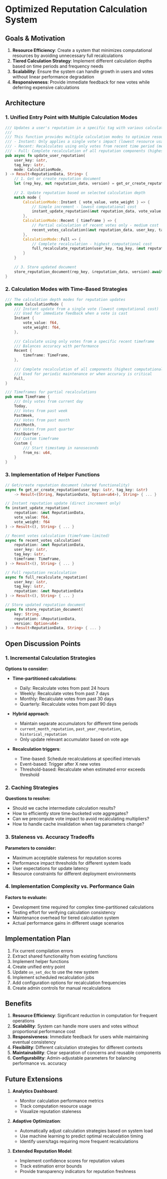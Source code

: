 # Optimized Reputation Calculation System

## Goals & Motivation

1. **Resource Efficiency**: Create a system that minimizes computational resources by avoiding unnecessary full recalculations
2. **Tiered Calculation Strategy**: Implement different calculation depths based on time periods and frequency needs
3. **Scalability**: Ensure the system can handle growth in users and votes without linear performance degradation
4. **Responsiveness**: Provide immediate feedback for new votes while deferring expensive calculations

## Architecture

### 1. Unified Entry Point with Multiple Calculation Modes

```rust
/// Updates a user's reputation in a specific tag with various calculation depths
///
/// This function provides multiple calculation modes to optimize resource usage:
/// - Instant: Only applies a single vote's impact (lowest resource usage)
/// - Recent: Recalculates using only votes from recent time period (medium usage)
/// - Full: Complete recalculation of all reputation components (highest usage)
pub async fn update_user_reputation(
    user_key: &str,
    tag_key: &str,
    mode: CalculationMode,
) -> Result<ReputationData, String> {
    // 1. Get or create reputation document
    let (rep_key, mut reputation_data, version) = get_or_create_reputation(user_key, tag_key).await?;
    
    // 2. Update reputation based on selected calculation depth
    match mode {
        CalculationMode::Instant { vote_value, vote_weight } => {
            // Simple increment - lowest computational cost
            instant_update_reputation(&mut reputation_data, vote_value, vote_weight)?
        },
        CalculationMode::Recent { timeframe } => {
            // Partial calculation of recent votes only - medium cost
            recent_votes_calculation(&mut reputation_data, user_key, tag_key, timeframe).await?
        },
        CalculationMode::Full => {
            // Complete recalculation - highest computational cost
            full_recalculate_reputation(user_key, tag_key, &mut reputation_data).await?
        }
    }
    
    // 3. Store updated document
    store_reputation_document(rep_key, &reputation_data, version).await
}
```

### 2. Calculation Modes with Time-Based Strategies

```rust
/// The calculation depth modes for reputation updates
pub enum CalculationMode {
    /// Instant update from a single vote (lowest computational cost)
    /// Used for immediate feedback when a vote is cast
    Instant {
        vote_value: f64,
        vote_weight: f64,
    },
    
    /// Calculate using only votes from a specific recent timeframe
    /// Balances accuracy with performance
    Recent {
        timeframe: TimeFrame,
    },
    
    /// Complete recalculation of all components (highest computational cost)
    /// Used for periodic maintenance or when accuracy is critical
    Full,
}

/// Timeframes for partial recalculations
pub enum TimeFrame {
    /// Only votes from current day
    Today,
    /// Votes from past week
    PastWeek,
    /// Votes from past month
    PastMonth,
    /// Votes from past quarter
    PastQuarter,
    /// Custom timeframe
    Custom {
        /// Start timestamp in nanoseconds
        from_ns: u64,
    }
}
```

### 3. Implementation of Helper Functions

```rust
// Get/create reputation document (shared functionality)
async fn get_or_create_reputation(user_key: &str, tag_key: &str) 
    -> Result<(String, ReputationData, Option<u64>), String> { ... }

// Instant reputation update (direct increment only)
fn instant_update_reputation(
    reputation: &mut ReputationData, 
    vote_value: f64, 
    vote_weight: f64
) -> Result<(), String> { ... }

// Recent votes calculation (timeframe-limited)
async fn recent_votes_calculation(
    reputation: &mut ReputationData,
    user_key: &str,
    tag_key: &str,
    timeframe: TimeFrame,
) -> Result<(), String> { ... }

// Full reputation recalculation
async fn full_recalculate_reputation(
    user_key: &str,
    tag_key: &str,
    reputation: &mut ReputationData
) -> Result<(), String> { ... }

// Store updated reputation document
async fn store_reputation_document(
    key: String,
    reputation: &ReputationData,
    version: Option<u64>
) -> Result<ReputationData, String> { ... }
```

## Open Discussion Points

### 1. Incremental Calculation Strategies

**Options to consider:**
- **Time-partitioned calculations**: 
  - Daily: Recalculate votes from past 24 hours
  - Weekly: Recalculate votes from past 7 days
  - Monthly: Recalculate votes from past 30 days
  - Quarterly: Recalculate votes from past 90 days

- **Hybrid approach**:
  - Maintain separate accumulators for different time periods
  - `current_month_reputation`, `past_year_reputation`, `historical_reputation`
  - Only update relevant accumulator based on vote age

- **Recalculation triggers**:
  - Time-based: Schedule recalculations at specified intervals
  - Event-based: Trigger after X new votes
  - Threshold-based: Recalculate when estimated error exceeds threshold

### 2. Caching Strategies

**Questions to resolve:**
- Should we cache intermediate calculation results?
- How to efficiently store time-bucketed vote aggregates?
- Can we precompute vote impact to avoid recalculating multipliers?
- How to handle cache invalidation when tag parameters change?

### 3. Staleness vs. Accuracy Tradeoffs

**Parameters to consider:**
- Maximum acceptable staleness for reputation scores
- Performance impact thresholds for different system loads
- User expectations for update latency
- Resource constraints for different deployment environments

### 4. Implementation Complexity vs. Performance Gain

**Factors to evaluate:**
- Development time required for complex time-partitioned calculations
- Testing effort for verifying calculation consistency
- Maintenance overhead for tiered calculation system
- Actual performance gains in different usage scenarios

## Implementation Plan

1. Fix current compilation errors
2. Extract shared functionality from existing functions
3. Implement helper functions
4. Create unified entry point
5. Update `on_set_doc` to use the new system
6. Implement scheduled recalculation jobs
7. Add configuration options for recalculation frequencies
8. Create admin controls for manual recalculations

## Benefits

1. **Resource Efficiency**: Significant reduction in computation for frequent operations
2. **Scalability**: System can handle more users and votes without proportional performance cost
3. **Responsiveness**: Immediate feedback for users while maintaining eventual consistency
4. **Flexibility**: Different calculation strategies for different contexts
5. **Maintainability**: Clear separation of concerns and reusable components
6. **Configurability**: Admin-adjustable parameters for balancing performance vs. accuracy

## Future Extensions

1. **Analytics Dashboard**: 
   - Monitor calculation performance metrics
   - Track computation resource usage
   - Visualize reputation staleness

2. **Adaptive Optimization**:
   - Automatically adjust calculation strategies based on system load
   - Use machine learning to predict optimal recalculation timing
   - Identify users/tags requiring more frequent recalculations

3. **Extended Reputation Model**:
   - Implement confidence scores for reputation values
   - Track estimation error bounds
   - Provide transparency indicators for reputation freshness
